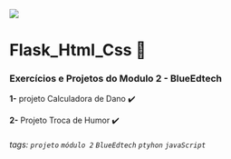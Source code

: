 ![](https://portal.thefutureisblue.me/pluginfile.php/1/theme_alpha/customlogotopbar/1622566472/logoblue.png)

# Flask_Html_Css 🐍

### Exercícios e Projetos do Modulo 2 - BlueEdtech

**1-** projeto Calculadora de Dano ✔️

**2-** Projeto Troca de Humor ✔️


###### tags: `projeto` `módulo 2` `BlueEdtech` `ptyhon` `javaScript` 

